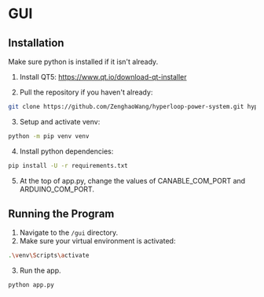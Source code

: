 # GUI

## Installation

Make sure python is installed if it isn't already. 

1. Install QT5: https://www.qt.io/download-qt-installer

2. Pull the repository if you haven't already: 

```bash
git clone https://github.com/ZenghaoWang/hyperloop-power-system.git hyperloop && cd hyperloop/gui
```
3. Setup and activate venv: 

```bash
python -m pip venv venv
```
4. Install python dependencies:
  
```bash
pip install -U -r requirements.txt
```

5. At the top of app.py, change the values of CANABLE_COM_PORT and ARDUINO_COM_PORT. 

## Running the Program

1. Navigate to the ``/gui`` directory.
2. Make sure your virtual environment is activated:

```bash
.\venv\Scripts\activate
```

3. Run the app.

```bash
python app.py
```


